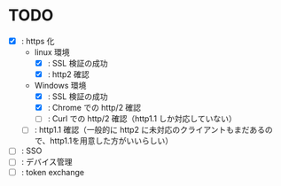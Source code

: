 # TODO

* [x] : https 化
    * linux 環境
        * [x] : SSL 検証の成功
        * [x] : http2 確認
    * Windows 環境
        * [x] : SSL 検証の成功
        * [x] : Chrome での http/2 確認
        * [ ] : Curl での http/2 確認（http1.1 しか対応していない）
    * [ ] : http1.1 確認（一般的に http2 に未対応のクライアントもまだあるので、http1.1を用意した方がいいらしい）
* [ ] : SSO
* [ ] : デバイス管理
* [ ] : token exchange
